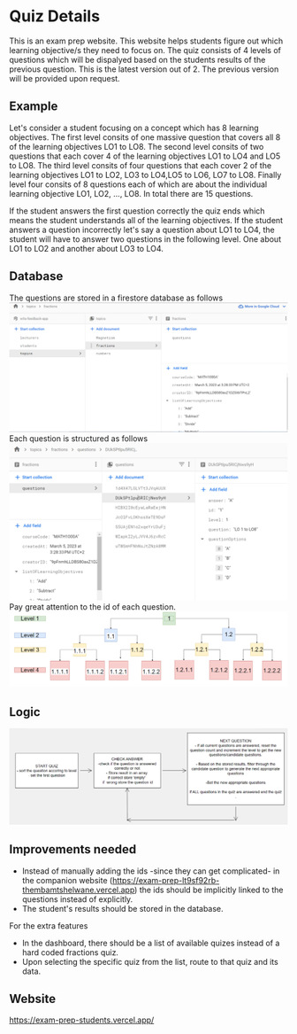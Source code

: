 # Quiz Details

This is an exam prep website. This website helps students figure out which learning objective/s they need to focus on. The quiz consists of 4 levels of questions which will be dispalyed based on the students results of the previous question. This is the latest version out of 2. The previous version will be provided upon request.

## Example
Let's consider a student focusing on a concept which has 8 learning objectives.
The first level consits of one massive question that covers all 8 of the learning objectives LO1 to LO8. The second level consits of two questions that each cover 4 of the learning objectives LO1 to LO4 and LO5 to LO8. The third level consits of four questions that each cover 2 of the learning objectives LO1 to LO2, LO3 to LO4,LO5 to LO6, LO7 to LO8. Finally level four consits of 8 questions each of which are about the individual learning objective LO1, LO2, ..., LO8. In total there are 15 questions.

If the student answers the first question correctly the quiz ends which means the student understands all of the learning objectives.
If the student answers a question incorrectly let's say a question about LO1 to LO4, the student will have to answer two questions in the following level. One about LO1 to LO2 and another about LO3 to LO4.


## Database
The questions are stored in a firestore database as follows ![alt text](./documentation/images/exam-prep-student-database-questions.PNG)
Each question is structured as follows ![alt text](./documentation/images/exam-prep-student-database-questionsStructure.PNG)
Pay great attention to the id of each question. ![alt text](./documentation/images/exam-prep-student-id-labelling.PNG)

## Logic
 ![alt text](./documentation/images/exam-prep-student-flowchart.PNG)

## Improvements needed
- Instead of manually adding the ids -since they can get complicated- in the companion website (https://exam-prep-lt9sf92rb-thembamtshelwane.vercel.app) the ids should be implicitly linked to the questions instead of explicitly.
- The student's results should be stored in the database.

For the extra features
- In the dashboard, there should be a list of available quizes instead of a hard coded fractions quiz. 
- Upon selecting the specific quiz from the list, route to that quiz and its data.

## Website
https://exam-prep-students.vercel.app/
